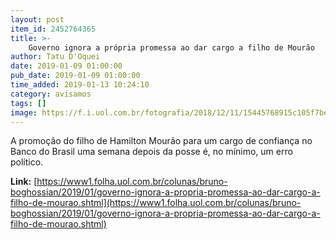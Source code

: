 ```yaml
---
layout: post
item_id: 2452764365
title: >-
    Governo ignora a própria promessa ao dar cargo a filho de Mourão
author: Tatu D'Oquei
date: 2019-01-09 01:00:00
pub_date: 2019-01-09 01:00:00
time_added: 2019-01-13 10:24:10
category: avisamos
tags: []
image: https://f.i.uol.com.br/fotografia/2018/12/11/15445768915c105f7be9155_1544576891_3x2_rt.jpg
---
```


A promoção do filho de Hamilton Mourão para um cargo de confiança no Banco do Brasil uma semana depois da posse é, no mínimo, um erro político.

**Link:** [https://www1.folha.uol.com.br/colunas/bruno-boghossian/2019/01/governo-ignora-a-propria-promessa-ao-dar-cargo-a-filho-de-mourao.shtml](https://www1.folha.uol.com.br/colunas/bruno-boghossian/2019/01/governo-ignora-a-propria-promessa-ao-dar-cargo-a-filho-de-mourao.shtml)

